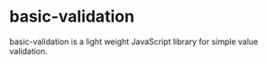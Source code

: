 # basic-validation

basic-validation is a light weight JavaScript library for simple value validation.
